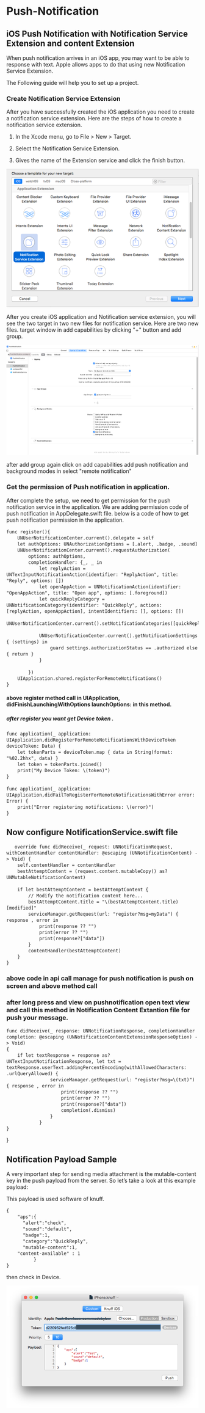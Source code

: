 # Push-Notification
## iOS Push Notification with Notification Service Extension and content Extension

When push notification arrives in an iOS app,  you may want to be able to response with text.
Apple allows apps to do that using new Notification Service Extension.

The Following guide will help you to set up a project.

### Create Notification Service Extension
After you have successfully created the iOS application you need to create a notification service extension. Here are the steps of how to create a notification service extension.

1. In the Xcode menu, go to File > New > Target.

2. Select the Notification Service Extension.

3. Gives the name of the Extension service and click the finish button.

![alt text](./1-siknqf.png)

After you create iOS application and Notification service extension, you will see the two target in two new files for notification service. Here are two new files.
target window in add capabilities by clicking "+" button and add group.

![alt text](./Screenshot%202022-02-10%20at%202.55.43%20PM.png)

after add group again click on add capabilities add push notification and background modes in select "remote notification"

### Get the permission of Push notification in application.

After complete the setup, we need to get permission for the push notification service in the application. We are adding permission code of push notification in AppDelegate.swift file. below is a code of how to get push notification permission in the application.

    func register(){
        UNUserNotificationCenter.current().delegate = self
        let authOptions: UNAuthorizationOptions = [.alert, .badge, .sound]
        UNUserNotificationCenter.current().requestAuthorization(
            options: authOptions,
            completionHandler: {_, _ in
                let replyAction = UNTextInputNotificationAction(identifier: "ReplyAction", title: "Reply", options: [])
                let openAppAction = UNNotificationAction(identifier: "OpenAppAction", title: "Open app", options: [.foreground])
                let quickReplyCategory = UNNotificationCategory(identifier: "QuickReply", actions: [replyAction, openAppAction], intentIdentifiers: [], options: [])
                UNUserNotificationCenter.current().setNotificationCategories([quickReplyCategory])
                
                UNUserNotificationCenter.current().getNotificationSettings { (settings) in
                    guard settings.authorizationStatus == .authorized else { return }
                }

            })
        UIApplication.shared.registerForRemoteNotifications()
    }
    
    
   
   #### above register method call in  UIApplication, didFinishLaunchingWithOptions launchOptions: in this method.
    
   ##### after register you want get Device token .

    func application(_ application: UIApplication,didRegisterForRemoteNotificationsWithDeviceToken deviceToken: Data) {
        let tokenParts = deviceToken.map { data in String(format: "%02.2hhx", data) }
        let token = tokenParts.joined()
        print("My Device Token: \(token)")
    }
    
    func application(_ application: UIApplication,didFailToRegisterForRemoteNotificationsWithError error: Error) {
        print("Error registering notifications: \(error)")
    }
    
    
    
   ## Now configure NotificationService.swift file
   
       override func didReceive(_ request: UNNotificationRequest, withContentHandler contentHandler: @escaping (UNNotificationContent) -> Void) {
        self.contentHandler = contentHandler
        bestAttemptContent = (request.content.mutableCopy() as? UNMutableNotificationContent)
        
        if let bestAttemptContent = bestAttemptContent {
            // Modify the notification content here...
            bestAttemptContent.title = "\(bestAttemptContent.title) [modified]"
            serviceManager.getRequest(url: "register?msg=myData") { response , error in
                print(response ?? "")
                print(error ?? "")
                print(response?["data"])
            }
            contentHandler(bestAttemptContent)
        }
    }
    
    
  ### above code in api call manage for push notification is push on screen and above method call
    
  ### after long press and view on pushnotification open text view and call this method in Notification Content Extantion file for push your message.
  
    func didReceive(_ response: UNNotificationResponse, completionHandler completion: @escaping (UNNotificationContentExtensionResponseOption) -> Void)
    {
        if let textResponse = response as? UNTextInputNotificationResponse, let txt = textResponse.userText.addingPercentEncoding(withAllowedCharacters: .urlQueryAllowed) {
                    serviceManager.getRequest(url: "register?msg=\(txt)") { response , error in
                        print(response ?? "")
                        print(error ?? "")
                        print(response?["data"])
                        completion(.dismiss)
                    }
                }
    }
}


## Notification Payload Sample
        
  A very important step for sending media attachment is the mutable-content key in the push payload from the server. So let’s take a look at this example payload:

This payload is used software of knuff.

    {
	    "aps":{
		  "alert":"check",
		  "sound":"default",
		  "badge":1,
		  "category":"QuickReply",
		  "mutable-content":1,
        "content-available" : 1
	          }
    }
    

then check in Device.

![alt text](./knuff.png)
    


    

    
